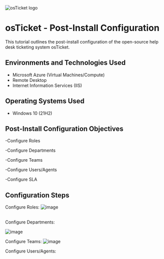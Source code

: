 
<img src="https://i.imgur.com/Clzj7Xs.png" alt="osTicket logo"/>
</p>

<h1>osTicket - Post-Install Configuration</h1>
This tutorial outlines the post-install configuration of the open-source help desk ticketing system osTicket.<br />


<h2>Environments and Technologies Used</h2>

- Microsoft Azure (Virtual Machines/Compute)
- Remote Desktop
- Internet Information Services (IIS)

<h2>Operating Systems Used </h2>

- Windows 10</b> (21H2)

<h2>Post-Install Configuration Objectives</h2>

-Configure Roles

-Configure Departments

-Configure Teams

-Configure Users/Agents

-Configure SLA

<h2>Configuration Steps</h2>

Configure Roles:
![image](https://github.com/Traviskthomas/post-install-config/assets/166442537/472c69f8-5a08-47a7-baf6-9c6564292409)

</p>
<br />
Configure Departments:

![image](https://github.com/Traviskthomas/post-install-config/assets/166442537/b3440822-65c8-4bfd-b90c-0621b61a3098)


Configure Teams:
![image](https://github.com/Traviskthomas/post-install-config/assets/166442537/6df4b8d6-cd26-4180-aec4-eea56428e889)

Configure Users/Agents:
<p>

